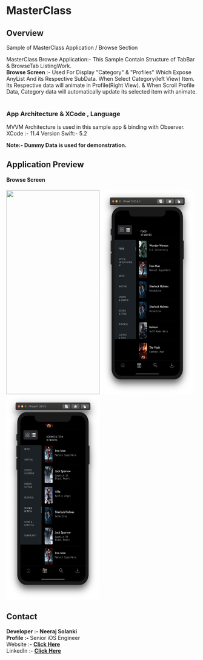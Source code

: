 # MasterClass
## Overview
Sample of MasterClass Application / Browse Section


MasterClass Browse Application:- This Sample Contain Structure of TabBar & BrowseTab ListingWork. </Br>
<b>Browse Screen </b>:- Used For Display "Category" & "Profiles" Which Expose AnyList And its Respective SubData. When Select Category(left View) Item. Its Respective data will animate in Profile(Right View). & When Scroll Profile Data, Category data will automatically update its selected item with animate.</br></br>

### App Architecture & XCode , Language
MVVM Architecture is used in this sample app & binding with Observer. 
XCode :- 11.4 Version
Swift:- 5.2

<b>Note<b>:- Dummy Data is used for demonstration.

## Application Preview

#### Browse Screen
<img src="/Read%20Files/app.gif" width="246" height="537.6"> <img src="/Read%20Files/browse.png" width="246" height="537.6"> <img src="/Read%20Files/browse1.png" width="246" height="537.6">



## Contact
<b>Developer :- </b> Neeraj Solanki </br>
</b>Profile :- </b> Senior iOS Engineer </br>
</b>Website :- <b> <a href="https//neerajsolanki.xyz">Click Here</a> </br>
</b>LinkedIn :- <b> <a href="https://www.linkedin.com/in/neerajsolanki/">Click Here</a>

